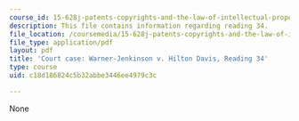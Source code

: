 ```yaml
---
course_id: 15-628j-patents-copyrights-and-the-law-of-intellectual-property-spring-2013
description: This file contains information regarding reading 34.
file_location: /coursemedia/15-628j-patents-copyrights-and-the-law-of-intellectual-property-spring-2013/c18d186824c5b32abbe3446ee4979c3c_MIT15_628JS13_read34.pdf
file_type: application/pdf
layout: pdf
title: 'Court case: Warner-Jenkinson v. Hilton Davis, Reading 34'
type: course
uid: c18d186824c5b32abbe3446ee4979c3c

---
```

None